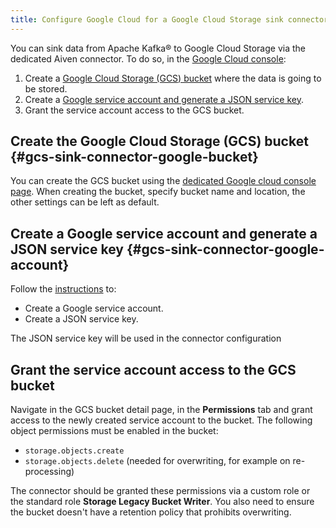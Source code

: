 ```yaml
---
title: Configure Google Cloud for a Google Cloud Storage sink connector
---
```


You can sink data from Apache Kafka® to Google Cloud Storage via the dedicated Aiven connector.
To do so, in the [Google Cloud console](https://console.cloud.google.com/):

1.  Create a [Google Cloud Storage (GCS) bucket](https://console.cloud.google.com/storage/)
    where the data is going to be stored.
1.  Create a [Google service account and generate a JSON service
    key](https://cloud.google.com/docs/authentication/client-libraries).
1.  Grant the service account access to the GCS bucket.

## Create the Google Cloud Storage (GCS) bucket {#gcs-sink-connector-google-bucket}

You can create the GCS bucket using the [dedicated Google cloud console
page](https://console.cloud.google.com/storage/). When creating the
bucket, specify bucket name and location, the other settings can be left
as default.

## Create a Google service account and generate a JSON service key {#gcs-sink-connector-google-account}

Follow the
[instructions](https://cloud.google.com/docs/authentication/client-libraries)
to:

-   Create a Google service account.
-   Create a JSON service key.

The JSON service key will be used in the connector configuration

## Grant the service account access to the GCS bucket

Navigate in the GCS bucket detail page, in the **Permissions** tab and
grant access to the newly created service account to the bucket. The
following object permissions must be enabled in the bucket:

-   `storage.objects.create`
-   `storage.objects.delete` (needed for overwriting, for
    example on re-processing)

The connector should be granted these permissions via a custom role or
the standard role **Storage Legacy Bucket Writer**. You also need to
ensure the bucket doesn't have a retention policy that prohibits
overwriting.
